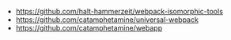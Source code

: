- https://github.com/halt-hammerzeit/webpack-isomorphic-tools
- https://github.com/catamphetamine/universal-webpack
- https://github.com/catamphetamine/webapp
